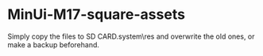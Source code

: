 # MinUi-M17-square-assets

Simply copy the files to SD CARD\.system\res and overwrite the old ones, or make a backup beforehand.
